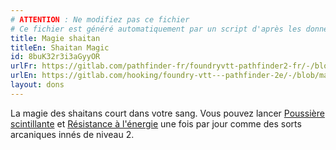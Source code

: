 ```yaml
---
# ATTENTION : Ne modifiez pas ce fichier
# Ce fichier est généré automatiquement par un script d'après les données du module Foundry VTT officiel et de sa traduction
title: Magie shaitan
titleEn: Shaitan Magic
id: 8buK32r3i3aGyyOR
urlFr: https://gitlab.com/pathfinder-fr/foundryvtt-pathfinder2-fr/-/blob/master/data/feats/8buK32r3i3aGyyOR.htm
urlEn: https://gitlab.com/hooking/foundry-vtt---pathfinder-2e/-/blob/master/packs/data/feats.db/shaitan-magic.json
layout: dons
---
```

La magie des shaitans court dans votre sang. Vous pouvez lancer [Poussière scintillante](../sorts/poussière-scintillante.md) et [Résistance à l'énergie](../sorts/résistance-à-l-énergie.md) une fois par jour comme des sorts arcaniques innés de niveau 2.
